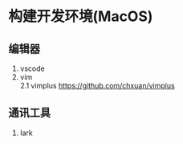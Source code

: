 # 构建开发环境(MacOS)

## 编辑器

1. vscode  
2. vim  
    2.1 vimplus https://github.com/chxuan/vimplus  

## 通讯工具
1. lark  



